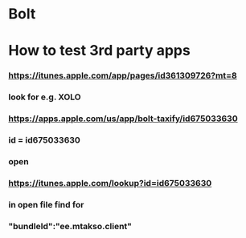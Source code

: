 # Bolt

# How to test 3rd party apps

### https://itunes.apple.com/app/pages/id361309726?mt=8

### look for e.g. XOLO

### https://apps.apple.com/us/app/bolt-taxify/id675033630

### id = id675033630

### open

### https://itunes.apple.com/lookup?id=id675033630

### in open file find for

### "bundleId":"ee.mtakso.client"
